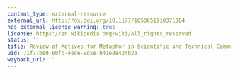 ```yaml
---
content_type: external-resource
external_url: http://dx.doi.org/10.1177/1050651910371304
has_external_license_warning: true
license: https://en.wikipedia.org/wiki/All_rights_reserved
status: ''
title: Review of Motives for Metaphor in Scientific and Technical Communication
uid: 71f77be9-60fc-4ede-9d5e-b41e88424b2a
wayback_url: ''
---
```

